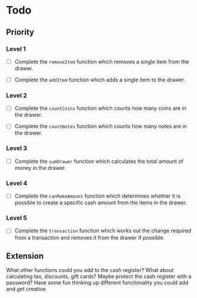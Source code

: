 # Todo

## Priority

### Level 1

- [ ] Complete the `removeItem` function which removes a single item from the
      drawer.

- [ ] Complete the `addItem` function which adds a single item to the drawer.

### Level 2

- [ ] Complete the `countCoins` function which counts how many coins are in the
      drawer.

- [ ] Complete the `countNotes` function which counts how many notes are in the
      drawer.

### Level 3

- [ ] Complete the `sumDrawer` function which calculates the total amount of
      money in the drawer.

### Level 4

- [ ] Complete the `canMakeAmount` function which determines whether it is
      possible to create a specific cash amount from the items in the drawer.

### Level 5

- [ ] Complete the `transaction` function which works out the change required
      from a transaction and removes it from the drawer if possible.

## Extension

What other functions could you add to the cash register? What about calculating
tax, discounts, gift cards? Maybe protect the cash register with a password?
Have some fun thinking up different functionality you could add and get
creative.
